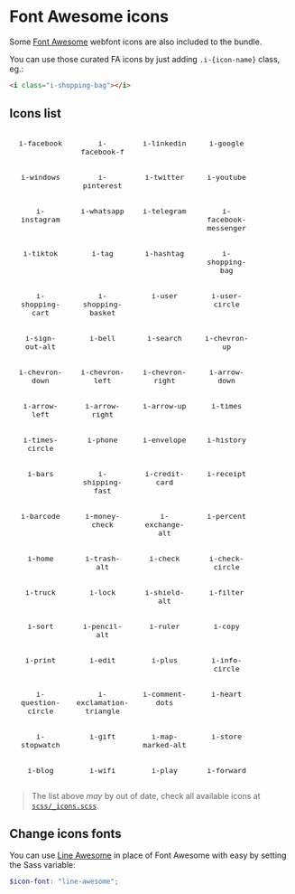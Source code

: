 # Font Awesome icons

Some [Font Awesome](https://fontawesome.com/) webfont icons are also included to the bundle.

You can use those curated FA icons by just adding `.i-{icon-name}` class, eg.:

```html
<i class="i-shopping-bag"></i>
```

## Icons list

<div class="demo">
  <div class="wrapper">
    <div class="wrapper-icon">
      <i class="i-facebook"></i>
      <code>i-facebook</code>
    </div>
    <div class="wrapper-icon">
      <i class="i-facebook-f"></i>
      <code>i-facebook-f</code>
    </div>
    <div class="wrapper-icon">
      <i class="i-linkedin"></i>
      <code>i-linkedin</code>
    </div>
    <div class="wrapper-icon">
      <i class="i-google"></i>
      <code>i-google</code>
    </div>
    <div class="wrapper-icon">
      <i class="i-windows"></i>
      <code>i-windows</code>
    </div>
    <div class="wrapper-icon">
      <i class="i-pinterest"></i>
      <code>i-pinterest</code>
    </div>
    <div class="wrapper-icon">
      <i class="i-twitter"></i>
      <code>i-twitter</code>
    </div>
    <div class="wrapper-icon">
      <i class="i-youtube"></i>
      <code>i-youtube</code>
    </div>
    <div class="wrapper-icon">
      <i class="i-instagram"></i>
      <code>i-instagram</code>
    </div>
    <div class="wrapper-icon">
      <i class="i-whatsapp"></i>
      <code>i-whatsapp</code>
    </div>
    <div class="wrapper-icon">
      <i class="i-telegram"></i>
      <code>i-telegram</code>
    </div>
    <div class="wrapper-icon">
      <i class="i-facebook-messenger"></i>
      <code>i-facebook-messenger</code>
    </div>
    <div class="wrapper-icon">
      <i class="i-tiktok"></i>
      <code>i-tiktok</code>
    </div>
    <div class="wrapper-icon">
      <i class="i-tag"></i>
      <code>i-tag</code>
    </div>
    <div class="wrapper-icon">
      <i class="i-hashtag"></i>
      <code>i-hashtag</code>
    </div>
    <div class="wrapper-icon">
      <i class="i-shopping-bag"></i>
      <code>i-shopping-bag</code>
    </div>
    <div class="wrapper-icon">
      <i class="i-shopping-cart"></i>
      <code>i-shopping-cart</code>
    </div>
    <div class="wrapper-icon">
      <i class="i-shopping-basket"></i>
      <code>i-shopping-basket</code>
    </div>
    <div class="wrapper-icon">
      <i class="i-user"></i>
      <code>i-user</code>
    </div>
    <div class="wrapper-icon">
      <i class="i-user-circle"></i>
      <code>i-user-circle</code>
    </div>
    <div class="wrapper-icon">
      <i class="i-sign-out-alt"></i>
      <code>i-sign-out-alt</code>
    </div>
    <div class="wrapper-icon">
      <i class="i-bell"></i>
      <code>i-bell</code>
    </div>
    <div class="wrapper-icon">
      <i class="i-search"></i>
      <code>i-search</code>
    </div>
    <div class="wrapper-icon">
      <i class="i-chevron-up"></i>
      <code>i-chevron-up</code>
    </div>
    <div class="wrapper-icon">
      <i class="i-chevron-down"></i>
      <code>i-chevron-down</code>
    </div>
    <div class="wrapper-icon">
      <i class="i-chevron-left"></i>
      <code>i-chevron-left</code>
    </div>
    <div class="wrapper-icon">
      <i class="i-chevron-right"></i>
      <code>i-chevron-right</code>
    </div>
    <div class="wrapper-icon">
      <i class="i-arrow-down"></i>
      <code>i-arrow-down</code>
    </div>
    <div class="wrapper-icon">
      <i class="i-arrow-left"></i>
      <code>i-arrow-left</code>
    </div>
    <div class="wrapper-icon">
      <i class="i-arrow-right"></i>
      <code>i-arrow-right</code>
    </div>
    <div class="wrapper-icon">
      <i class="i-arrow-up"></i>
      <code>i-arrow-up</code>
    </div>
    <div class="wrapper-icon">
      <i class="i-times"></i>
      <code>i-times</code>
    </div>
    <div class="wrapper-icon">
      <i class="i-times-circle"></i>
      <code>i-times-circle</code>
    </div>
    <div class="wrapper-icon">
      <i class="i-phone"></i>
      <code>i-phone</code>
    </div>
    <div class="wrapper-icon">
      <i class="i-envelope"></i>
      <code>i-envelope</code>
    </div>
    <div class="wrapper-icon">
      <i class="i-history"></i>
      <code>i-history</code>
    </div>
    <div class="wrapper-icon">
      <i class="i-bars"></i>
      <code>i-bars</code>
    </div>
    <div class="wrapper-icon">
      <i class="i-shipping-fast"></i>
      <code>i-shipping-fast</code>
    </div>
    <div class="wrapper-icon">
      <i class="i-credit-card"></i>
      <code>i-credit-card</code>
    </div>
    <div class="wrapper-icon">
      <i class="i-receipt"></i>
      <code>i-receipt</code>
    </div>
    <div class="wrapper-icon">
      <i class="i-barcode"></i>
      <code>i-barcode</code>
    </div>
    <div class="wrapper-icon">
      <i class="i-money-check"></i>
      <code>i-money-check</code>
    </div>
    <div class="wrapper-icon">
      <i class="i-exchange-alt"></i>
      <code>i-exchange-alt</code>
    </div>
    <div class="wrapper-icon">
      <i class="i-percent"></i>
      <code>i-percent</code>
    </div>
    <div class="wrapper-icon">
      <i class="i-home"></i>
      <code>i-home</code>
    </div>
    <div class="wrapper-icon">
      <i class="i-trash-alt"></i>
      <code>i-trash-alt</code>
    </div>
    <div class="wrapper-icon">
      <i class="i-check"></i>
      <code>i-check</code>
    </div>
    <div class="wrapper-icon">
      <i class="i-check-circle"></i>
      <code>i-check-circle</code>
    </div>
    <div class="wrapper-icon">
      <i class="i-truck"></i>
      <code>i-truck</code>
    </div>
    <div class="wrapper-icon">
      <i class="i-lock"></i>
      <code>i-lock</code>
    </div>
    <div class="wrapper-icon">
      <i class="i-shield-alt"></i>
      <code>i-shield-alt</code>
    </div>
    <div class="wrapper-icon">
      <i class="i-filter"></i>
      <code>i-filter</code>
    </div>
    <div class="wrapper-icon">
      <i class="i-sort"></i>
      <code>i-sort</code>
    </div>
    <div class="wrapper-icon">
      <i class="i-pencil-alt"></i>
      <code>i-pencil-alt</code>
    </div>
    <div class="wrapper-icon">
      <i class="i-ruler"></i>
      <code>i-ruler</code>
    </div>
    <div class="wrapper-icon">
      <i class="i-copy"></i>
      <code>i-copy</code>
    </div>
    <div class="wrapper-icon">
      <i class="i-print"></i>
      <code>i-print</code>
    </div>
    <div class="wrapper-icon">
      <i class="i-edit"></i>
      <code>i-edit</code>
    </div>
    <div class="wrapper-icon">
      <i class="i-plus"></i>
      <code>i-plus</code>
    </div>
    <div class="wrapper-icon">
      <i class="i-info-circle"></i>
      <code>i-info-circle</code>
    </div>
    <div class="wrapper-icon">
      <i class="i-question-circle"></i>
      <code>i-question-circle</code>
    </div>
    <div class="wrapper-icon">
      <i class="i-exclamation-triangle"></i>
      <code>i-exclamation-triangle</code>
    </div>
    <div class="wrapper-icon">
      <i class="i-comment-dots"></i>
      <code>i-comment-dots</code>
    </div>
    <div class="wrapper-icon">
      <i class="i-heart"></i>
      <code>i-heart</code>
    </div>
    <div class="wrapper-icon">
      <i class="i-stopwatch"></i>
      <code>i-stopwatch</code>
    </div>
    <div class="wrapper-icon">
      <i class="i-gift"></i>
      <code>i-gift</code>
    </div>
    <div class="wrapper-icon">
      <i class="i-map-marked-alt"></i>
      <code>i-map-marked-alt</code>
    </div>
    <div class="wrapper-icon">
      <i class="i-store"></i>
      <code>i-store</code>
    </div>
    <div class="wrapper-icon">
      <i class="i-blog"></i>
      <code>i-blog</code>
    </div>
    <div class="wrapper-icon">
      <i class="i-wifi"></i>
      <code>i-wifi</code>
    </div>
    <div class="wrapper-icon">
      <i class="i-play"></i>
      <code>i-play</code>
    </div>
    <div class="wrapper-icon">
      <i class="i-forward"></i>
      <code>i-forward</code>
    </div>
  </div>
</div>

<style>
  .wrapper {
    display: flex;
    flex-wrap: wrap;
  }

  .wrapper-icon {
    display: flex;
    position: relative;
    flex-direction: column;
    align-items: center;
    text-align: center;
    margin: 15px;
    width: 80px;
    font-size: 1.6rem;
  }

  .wrapper-icon code {
    font-size: 0.8rem;
  }
</style>

> The list above _may_ by out of date, check all available icons at [`scss/_icons.scss`](https://github.com/ecomplus/storefront/tree/master/@ecomplus/storefront-twbs/scss/_icons.scss).

## Change icons fonts

You can use [Line Awesome](https://icons8.com/line-awesome) in place of Font Awesome with easy by setting the Sass variable:

```scss
$icon-font: "line-awesome";
```
